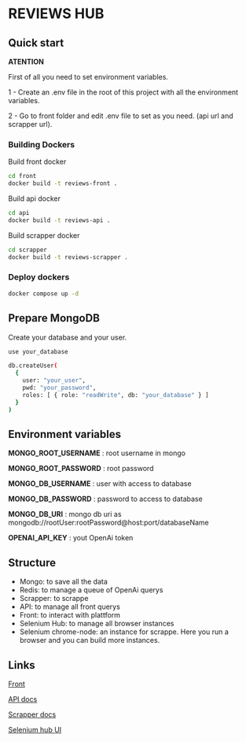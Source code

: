 # REVIEWS HUB

## Quick start

__ATENTION__

First of all you need to set environment variables.

1 - Create an .env file in the root of this project with all the environment variables.

2 - Go to front folder and edit .env file to set as you need. (api url and scrapper url).

### Building Dockers

Build front docker
```bash
cd front
docker build -t reviews-front .
```

Build api docker
```bash
cd api
docker build -t reviews-api .
```

Build scrapper docker
```bash
cd scrapper
docker build -t reviews-scrapper .
```

### Deploy dockers
```bash
docker compose up -d
```

## Prepare MongoDB

Create your database and your user.
```bash
use your_database

db.createUser(
  {
    user: "your_user",
    pwd: "your_password",
    roles: [ { role: "readWrite", db: "your_database" } ]
  }
)
```


## Environment variables
__MONGO_ROOT_USERNAME__ : root username in mongo

__MONGO_ROOT_PASSWORD__ : root password

__MONGO_DB_USERNAME__ : user with access to database


__MONGO_DB_PASSWORD__ : password to access to database

__MONGO_DB_URI__ : mongo db uri as mongodb://rootUser:rootPassword@host:port/databaseName

__OPENAI_API_KEY__ : yout OpenAi token

## Structure
- Mongo: to save all the data
- Redis: to manage a queue of OpenAi querys
- Scrapper: to scrappe
- API: to manage all front querys
- Front: to interact with plattform
- Selenium Hub: to manage all browser instances
- Selenium chrome-node: an instance for scrappe. Here you run a browser and you can build more instances.



## Links
[Front](http://localhost:3000/)

[API docs](http://localhost:4000/api)

[Scrapper docs](http://localhost:5000/docs)

[Selenium hub UI](http://localhost:4444/ui)